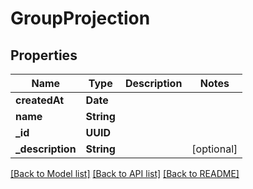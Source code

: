 # GroupProjection

## Properties
Name | Type | Description | Notes
------------ | ------------- | ------------- | -------------
**createdAt** | **Date** |  | 
**name** | **String** |  | 
**_id** | **UUID** |  | 
**_description** | **String** |  | [optional] 

[[Back to Model list]](../README#documentation-for-models) [[Back to API list]](../README#documentation-for-api-endpoints) [[Back to README]](../README)


